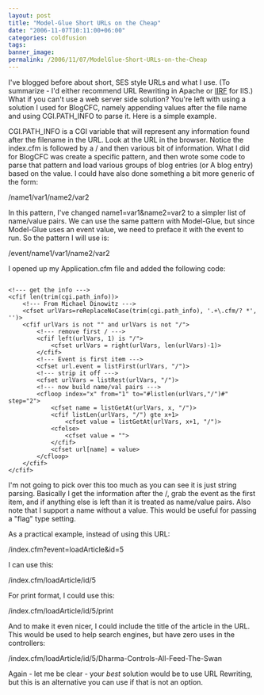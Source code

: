 ```yaml
---
layout: post
title: "Model-Glue Short URLs on the Cheap"
date: "2006-11-07T10:11:00+06:00"
categories: coldfusion 
tags: 
banner_image: 
permalink: /2006/11/07/ModelGlue-Short-URLs-on-the-Cheap
---
```


I've blogged before about short, SES style URLs and what I use. (To summarize - I'd either recommend URL Rewriting in Apache or <a href="http://cheeso.members.winisp.net/IIRF.aspx">IIRF</a> for IIS.) What if you can't use a web server side solution? You're left with using a solution I used for BlogCFC, namely appending values after the file name and using CGI.PATH_INFO to parse it. Here is a simple example.
<!--more-->
CGI.PATH_INFO is a CGI variable that will represent any information found after the filename in the URL. Look at the URL in the browser. Notice the index.cfm is followed by a / and then various bit of information. What I did for BlogCFC was create a specific pattern, and then wrote some code to parse that pattern and load various groups of blog entries (or A blog entry) based on the value. I could have also done something a bit more generic of the form:

/name1/var1/name2/var2

In this pattern, I've changed name1=var1&name2=var2 to a simpler list of name/value pairs. We can use the same pattern with Model-Glue, but since Model-Glue uses an event value, we need to preface it with the event to run. So the pattern I will use is:

/event/name1/var1/name2/var2

I opened up my Application.cfm file and added the following code:

<code>
&lt;!--- get the info ---&gt;
&lt;cfif len(trim(cgi.path_info))&gt;
	&lt;!--- From Michael Dinowitz ---&gt;
	&lt;cfset urlVars=reReplaceNoCase(trim(cgi.path_info), '.+\.cfm/? *', '')&gt;
	&lt;cfif urlVars is not "" and urlVars is not "/"&gt;
		&lt;!--- remove first / ---&gt;
		&lt;cfif left(urlVars, 1) is "/"&gt;
			&lt;cfset urlVars = right(urlVars, len(urlVars)-1)&gt;
		&lt;/cfif&gt;
		&lt;!--- Event is first item ---&gt;
		&lt;cfset url.event = listFirst(urlVars, "/")&gt;
		&lt;!--- strip it off ---&gt;
		&lt;cfset urlVars = listRest(urlVars, "/")&gt;
		&lt;!--- now build name/val pairs ---&gt;
		&lt;cfloop index="x" from="1" to="#listlen(urlVars,"/")#" step="2"&gt;
			&lt;cfset name = listGetAt(urlVars, x, "/")&gt;
			&lt;cfif listLen(urlVars, "/") gte x+1&gt;
				&lt;cfset value = listGetAt(urlVars, x+1, "/")&gt;
			&lt;cfelse&gt;
				&lt;cfset value = ""&gt;
			&lt;/cfif&gt;
			&lt;cfset url[name] = value&gt;
		&lt;/cfloop&gt;
	&lt;/cfif&gt;
&lt;/cfif&gt;
</code>

I'm not going to pick over this too much as you can see it is just string parsing. Basically I get the information after the /, grab the event as the first item, and if anything else is left than it is treated as name/value pairs. Also note that I support a name without a value. This would be useful for passing a "flag" type setting. 

As a practical example, instead of using this URL:

/index.cfm?event=loadArticle&id=5

I can use this:

/index.cfm/loadArticle/id/5

For print format, I could use this:

/index.cfm/loadArticle/id/5/print

And to make it even nicer, I could include the title of the article in the URL. This would be used to help search engines, but have zero uses in the controllers:

/index.cfm/loadArticle/id/5/Dharma-Controls-All-Feed-The-Swan

Again - let me be clear - your <i>best</i> solution would be to use URL Rewriting, but this is an alternative you can use if that is not an option.